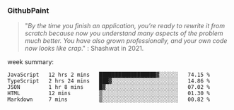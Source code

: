 
### GithubPaint

>"*By the time you finish an application, you’re ready to rewrite it from scratch because now you understand many aspects of the problem much better. You have also grown professionally, and your own code now looks like crap*." 
: Shashwat in 2021.

week summary: 
<!--START_SECTION:waka-->
```text
JavaScript   12 hrs 2 mins   ██████████████████▓░░░░░░   74.15 % 
TypeScript   2 hrs 24 mins   ███▓░░░░░░░░░░░░░░░░░░░░░   14.86 % 
JSON         1 hr 8 mins     █▓░░░░░░░░░░░░░░░░░░░░░░░   07.02 % 
HTML         12 mins         ▒░░░░░░░░░░░░░░░░░░░░░░░░   01.30 % 
Markdown     7 mins          ▒░░░░░░░░░░░░░░░░░░░░░░░░   00.82 % 
```
<!--END_SECTION:waka-->

